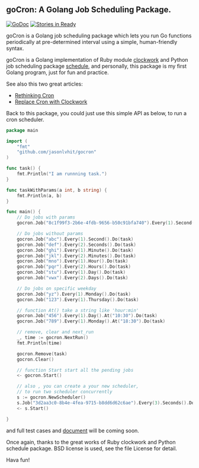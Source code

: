 ## goCron: A Golang Job Scheduling Package.
[![GoDoc](https://godoc.org/github.com/golang/gddo?status.svg)](http://godoc.org/github.com/jasonlvhit/gocron)
[![Stories in Ready](https://badge.waffle.io/jasonlvhit/gocron.png?label=ready&title=Ready)](https://waffle.io/jasonlvhit/gocron)

goCron is a Golang job scheduling package which lets you run Go functions periodically at pre-determined interval using a simple, human-friendly syntax.

goCron is a Golang implementation of Ruby module [clockwork](<https://github.com/tomykaira/clockwork>) and Python job scheduling package [schedule](<https://github.com/dbader/schedule>), and personally, this package is my first Golang program, just for fun and practice.

See also this two great articles:
* [Rethinking Cron](http://adam.heroku.com/past/2010/4/13/rethinking_cron/)
* [Replace Cron with Clockwork](http://adam.heroku.com/past/2010/6/30/replace_cron_with_clockwork/)

Back to this package, you could just use this simple API as below, to run a cron scheduler.

``` go
package main

import (
	"fmt"
	"github.com/jasonlvhit/gocron"
)

func task() {
	fmt.Println("I am runnning task.")
}

func taskWithParams(a int, b string) {
	fmt.Println(a, b)
}

func main() {
	// Do jobs with params
	gocron.Job("8c1f99f3-2b6e-4fdb-9656-b50c91bfa740").Every(1).Second().Do(taskWithParams, 1, "hello")

	// Do jobs without params
	gocron.Job("abc").Every(1).Second().Do(task)
	gocron.Job("def").Every(2).Seconds().Do(task)
	gocron.Job("ghi").Every(1).Minute().Do(task)
	gocron.Job("jkl").Every(2).Minutes().Do(task)
	gocron.Job("mno").Every(1).Hour().Do(task)
	gocron.Job("pqr").Every(2).Hours().Do(task)
	gocron.Job("stu").Every(1).Day().Do(task)
	gocron.Job("vwx").Every(2).Days().Do(task)

	// Do jobs on specific weekday
	gocron.Job("yz").Every(1).Monday().Do(task)
	gocron.Job("123").Every(1).Thursday().Do(task)

	// function At() take a string like 'hour:min'
	gocron.Job("456").Every(1).Day().At("10:30").Do(task)
	gocron.Job("789").Every(1).Monday().At("18:30").Do(task)

	// remove, clear and next_run
	_, time := gocron.NextRun()
	fmt.Println(time)

	gocron.Remove(task)
	gocron.Clear()

	// function Start start all the pending jobs
	<- gocron.Start()

	// also , you can create a your new scheduler,
	// to run two scheduler concurrently
	s := gocron.NewScheduler()
	s.Job("3d2aa3c0-8b4e-4fea-9715-b8dd6d62c6ae").Every(3).Seconds().Do(task)
	<- s.Start()

}
```
and full test cases and [document](http://godoc.org/github.com/jasonlvhit/gocron) will be coming soon.

Once again, thanks to the great works of Ruby clockwork and Python schedule package. BSD license is used, see the file License for detail.

Hava fun!
